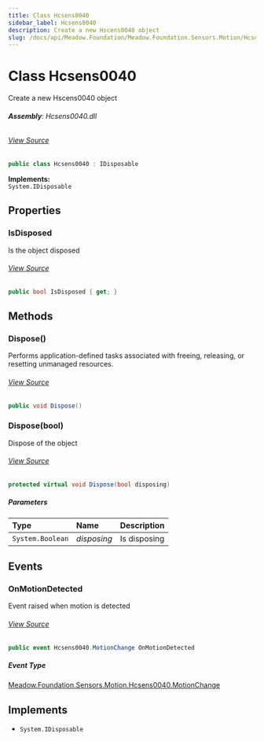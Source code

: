 ```yaml
---
title: Class Hcsens0040
sidebar_label: Hcsens0040
description: Create a new Hscens0040 object
slug: /docs/api/Meadow.Foundation/Meadow.Foundation.Sensors.Motion/Hcsens0040
---
```

# Class Hcsens0040
Create a new Hscens0040 object

###### **Assembly**: Hcsens0040.dll
###### [View Source](https://github.com/WildernessLabs/Meadow.Foundation.git/blob/develop/Source/Meadow.Foundation.Peripherals/Sensors.Motion.Hcsens0040/Driver/Hcsens0040.cs#L9)
```csharp title="Declaration"
public class Hcsens0040 : IDisposable
```
**Implements:**  
`System.IDisposable`

## Properties
### IsDisposed
Is the object disposed
###### [View Source](https://github.com/WildernessLabs/Meadow.Foundation.git/blob/develop/Source/Meadow.Foundation.Peripherals/Sensors.Motion.Hcsens0040/Driver/Hcsens0040.cs#L29)
```csharp title="Declaration"
public bool IsDisposed { get; }
```
## Methods
### Dispose()
Performs application-defined tasks associated with freeing, releasing, or resetting unmanaged resources.
###### [View Source](https://github.com/WildernessLabs/Meadow.Foundation.git/blob/develop/Source/Meadow.Foundation.Peripherals/Sensors.Motion.Hcsens0040/Driver/Hcsens0040.cs#L75)
```csharp title="Declaration"
public void Dispose()
```
### Dispose(bool)
Dispose of the object
###### [View Source](https://github.com/WildernessLabs/Meadow.Foundation.git/blob/develop/Source/Meadow.Foundation.Peripherals/Sensors.Motion.Hcsens0040/Driver/Hcsens0040.cs#L85)
```csharp title="Declaration"
protected virtual void Dispose(bool disposing)
```

##### Parameters

| Type | Name | Description |
|:--- |:--- |:--- |
| `System.Boolean` | *disposing* | Is disposing |

## Events
### OnMotionDetected
Event raised when motion is detected
###### [View Source](https://github.com/WildernessLabs/Meadow.Foundation.git/blob/develop/Source/Meadow.Foundation.Peripherals/Sensors.Motion.Hcsens0040/Driver/Hcsens0040.cs#L24)
```csharp title="Declaration"
public event Hcsens0040.MotionChange OnMotionDetected
```
##### Event Type
[Meadow.Foundation.Sensors.Motion.Hcsens0040.MotionChange](../Meadow.Foundation.Sensors.Motion/Hcsens0040.MotionChange)

## Implements

* `System.IDisposable`
